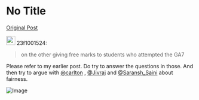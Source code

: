 # No Title

[Original Post](https://discourse.onlinedegree.iitm.ac.in/t/172246/25)

<aside class="quote group-ds-students" data-username="23f1001524" data-post="24" data-topic="172246">
<div class="title">
<div class="quote-controls"></div>
<img alt="" width="24" height="24" src="https://dub1.discourse-cdn.com/flex013/user_avatar/discourse.onlinedegree.iitm.ac.in/23f1001524/48/66882_2.png" class="avatar"> 23f1001524:</div>
<blockquote>
<p>on the other giving free marks to students who attempted the GA7</p>
</blockquote>
</aside>
<p>Please refer to my earlier post. Do try to answer the questions in those. And then try to argue with <a class="mention" href="/u/carlton">@carlton</a> , <a class="mention" href="/u/jivraj">@Jivraj</a> and <a class="mention" href="/u/saransh_saini">@Saransh_Saini</a> about fairness.</p>

![Image](https://dub1.discourse-cdn.com/flex013/user_avatar/discourse.onlinedegree.iitm.ac.in/23f1001524/48/66882_2.png)